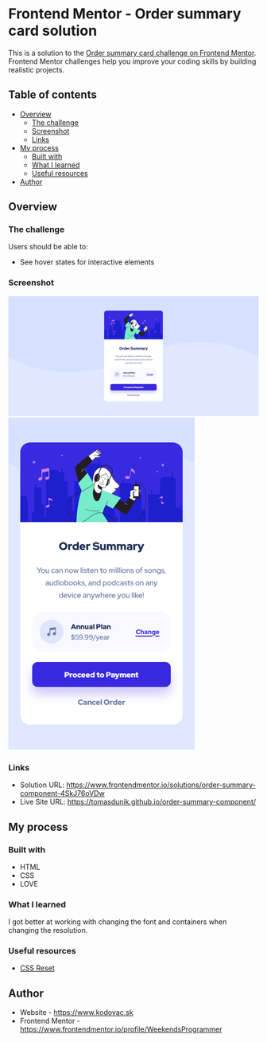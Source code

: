 # Frontend Mentor - Order summary card solution

This is a solution to the [Order summary card challenge on Frontend Mentor](https://www.frontendmentor.io/challenges/order-summary-component-QlPmajDUj). Frontend Mentor challenges help you improve your coding skills by building realistic projects.

## Table of contents

- [Overview](#overview)
  - [The challenge](#the-challenge)
  - [Screenshot](#screenshot)
  - [Links](#links)
- [My process](#my-process)
  - [Built with](#built-with)
  - [What I learned](#what-i-learned)
  - [Useful resources](#useful-resources)
- [Author](#author)

## Overview

### The challenge

Users should be able to:

- See hover states for interactive elements

### Screenshot

![](./images/screenshot-desktop.png)
![](./images/screenshot-mobile.png)

### Links

- Solution URL: https://www.frontendmentor.io/solutions/order-summary-component-4SkJ76oVDw
- Live Site URL: https://tomasdunik.github.io/order-summary-component/

## My process

### Built with

- HTML
- CSS
- LOVE

### What I learned

I got better at working with changing the font and containers when changing the resolution.

### Useful resources

- [CSS Reset](https://www.joshwcomeau.com/css/custom-css-reset/)

## Author

- Website - https://www.kodovac.sk
- Frontend Mentor - https://www.frontendmentor.io/profile/WeekendsProgrammer
